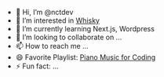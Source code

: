 - 👋 Hi, I’m @nctdev
- 👀 I’m interested in [Whisky](https://whiskyonthe.rocks)
- 🌱 I’m currently learning Next.js, Wordpress
- 💞️ I’m looking to collaborate on ...
- 📫 How to reach me ...
- 😄 Favorite Playlist: [Piano Music for Coding](https://blog.d3developments.co.uk/2024/10/piano-music-for-coding.html)
- ⚡ Fun fact: ...

<!---
nctdev/nctdev is a ✨ special ✨ repository because its `README.md` (this file) appears on your GitHub profile.
You can click the Preview link to take a look at your changes.
--->
